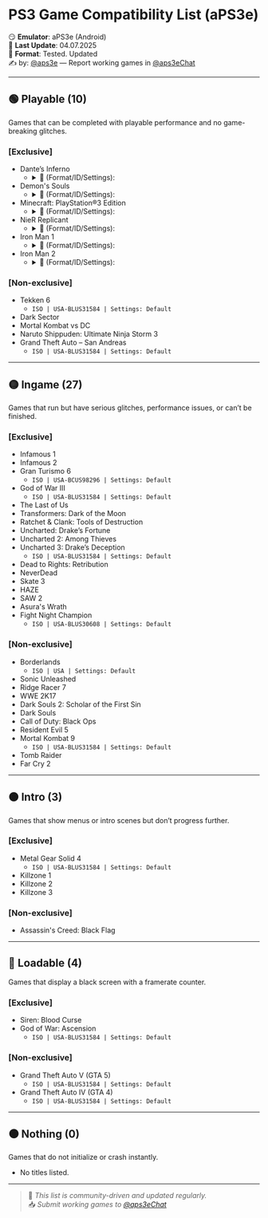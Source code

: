 
# PS3 Game Compatibility List (aPS3e)

😏 **Emulator**: aPS3e (Android)  
📆 **Last Update**: 04.07.2025  
📌 **Format**: Tested. Updated  
✍️ by: [@aps3e](https://t.me/aps3e) — Report working games in [@aps3eChat](https://t.me/aps3eChat)

---

## 🟢 Playable (10)
Games that can be completed with playable performance and no game-breaking glitches.

### [Exclusive]
- Dante’s Inferno
  - <details> <summary>📜 (Format/ID/Settings):</summary>
    `ISO | USA-BLUS31584 | Settings: Default`
- Demon's Souls
  - <details> <summary>📜 (Format/ID/Settings):</summary>
    ISO | USA-BLUS31584 | Settings: Default
- Minecraft: PlayStation®3 Edition
  - <details> <summary>📜 (Format/ID/Settings):</summary>
    ISO | USA-BLUS31584 | Settings: Default
- NieR Replicant
  - <details> <summary>📜 (Format/ID/Settings):</summary>
    ISO | USA-BLUS31584 | Settings: Default
- Iron Man 1
  - <details> <summary>📜 (Format/ID/Settings):</summary>
    ISO | USA-BLUS31584 | Settings: Default
- Iron Man 2
  - <details> <summary>📜 (Format/ID/Settings):</summary>
    ISO | USA-BLUS31584 | Settings: Default 

### [Non-exclusive]
- Tekken 6
  - `ISO | USA-BLUS31584 | Settings: Default`
- Dark Sector  
- Mortal Kombat vs DC  
- Naruto Shippuden: Ultimate Ninja Storm 3  
- Grand Theft Auto – San Andreas  
  - `ISO | USA-BLUS31584 | Settings: Default`

---

## 🟡 Ingame (27)
Games that run but have serious glitches, performance issues, or can’t be finished.

### [Exclusive]
- Infamous 1  
- Infamous 2  
- Gran Turismo 6  
  - `ISO | USA-BCUS98296 | Settings: Default`  
- God of War III
  - `ISO | USA-BLUS31584 | Settings: Default`
- The Last of Us  
- Transformers: Dark of the Moon  
- Ratchet & Clank: Tools of Destruction  
- Uncharted: Drake’s Fortune  
- Uncharted 2: Among Thieves  
- Uncharted 3: Drake’s Deception
  - `ISO | USA-BLUS31584 | Settings: Default`
- Dead to Rights: Retribution  
- NeverDead  
- Skate 3  
- HAZE  
- SAW 2  
- Asura's Wrath  
- Fight Night Champion  
  - `ISO | USA-BLUS30608 | Settings: Default`

### [Non-exclusive]
- Borderlands  
  - `ISO | USA | Settings: Default`  
- Sonic Unleashed  
- Ridge Racer 7  
- WWE 2K17  
- Dark Souls 2: Scholar of the First Sin  
- Dark Souls  
- Call of Duty: Black Ops  
- Resident Evil 5  
- Mortal Kombat 9
  - `ISO | USA-BLUS31584 | Settings: Default`
- Tomb Raider  
- Far Cry 2  

---

## 🟠 Intro (3)
Games that show menus or intro scenes but don’t progress further.

### [Exclusive]
- Metal Gear Solid 4
  - `ISO | USA-BLUS31584 | Settings: Default`
- Killzone 1  
- Killzone 2  
- Killzone 3  

### [Non-exclusive]
- Assassin's Creed: Black Flag  

---

## 🔴 Loadable (4)
Games that display a black screen with a framerate counter.

### [Exclusive]
- Siren: Blood Curse  
- God of War: Ascension
  - `ISO | USA-BLUS31584 | Settings: Default`

### [Non-exclusive]
- Grand Theft Auto V (GTA 5)
  - `ISO | USA-BLUS31584 | Settings: Default`
- Grand Theft Auto IV (GTA 4)
  - `ISO | USA-BLUS31584 | Settings: Default`

---

## ⚫ Nothing (0)
Games that do not initialize or crash instantly.

- No titles listed.

---

> 🔄 *This list is community-driven and updated regularly.*  
> 📥 *Submit working games to [@aps3eChat](https://t.me/aps3eChat)*
